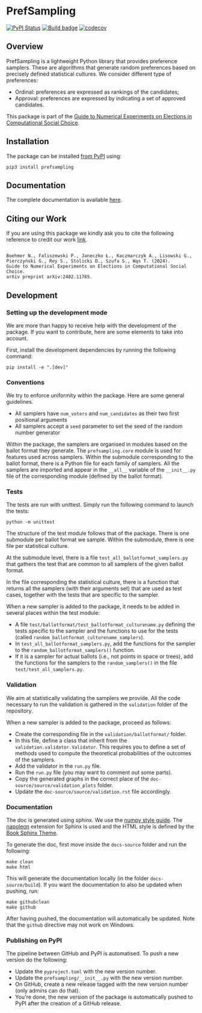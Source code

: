 # PrefSampling

[![PyPI Status](https://img.shields.io/pypi/v/prefsampling.svg)](https://pypi.python.org/pypi/prefsampling)
[![Build badge](https://github.com/COMSOC-Community/prefsampling/workflows/build/badge.svg)](https://github.com/COMSOC-Community/prefsampling/actions/workflows/build.yml)
[![codecov](https://codecov.io/gh/COMSOC-Community/prefsampling/branch/main/graphs/badge.svg)](https://codecov.io/gh/COMSOC-Community/prefsampling/tree/main)

## Overview

PrefSampling is a lightweight Python library that provides preference samplers.
These are algorithms that generate random preferences based on precisely
defined statistical cultures. We consider different type of preferences:

- Ordinal: preferences are expressed as rankings of the candidates;
- Approval: preferences are expressed by indicating a set of approved candidates.

This package is part of the
[Guide to Numerical Experiments on Elections in Computational Social Choice](https://arxiv.org/abs/2402.11765).

## Installation

The package can be installed [from PyPI](https://pypi.org/project/prefsampling/) using:
```shell
pip3 install prefsampling
```

## Documentation

The complete documentation is available [here](https://comsoc-community.github.io/prefsampling/).

## Citing our Work

If you are using this package we kindly ask you to cite the following reference to credit our work
[link](https://arxiv.org/abs/2402.11765).

```text

Boehmer N., Faliszewski P., Janeczko Ł., Kaczmarczyk A., Lisowski G., Pierczyński G., Rey S., Stolicki D., Szufa S., Wąs T. (2024).
Guide to Numerical Experiments on Elections in Computational Social Choice.
arXiv preprint arXiv:2402.11765.
```


## Development

### Setting up the development mode

We are more than happy to receive help with the development of the package.
If you want to contribute, here are some elements to take into account.

First, install the development dependencies by running the following command:
```shell
pip install -e ".[dev]"
```

### Conventions

We try to enforce uniformity within the package. Here are some general guidelines.

- All samplers have `num_voters` and `num_candidates` as their two first positional arguments
- All samplers accept a `seed` parameter to set the seed of the random number generator

Within the package, the samplers are organised in modules based on the ballot format they
generate. The `prefsampling.core` module is used for features used across samplers.
Within the submodule corresponding to the ballot format, there is a Python file 
for each family of samplers. All the samplers are imported and appear in the `__all__`
variable of the `__init__.py` file of the corresponding module (defined by the ballot
format).

### Tests

The tests are run with unittest. Simply run the following command to launch the tests:
```shell
python -m unittest
```

The structure of the test module follows that of the package. There is one submodule per
ballot format we sample. Within the submodule, there is one file per statistical culture.

At the submodule level, there is a file `test_all_ballotformat_samplers.py` that gathers the
test that are common to all samplers of the given ballot format.

In the file corresponding the statistical culture, there is a function that returns all 
the samplers (with their arguments set) that are used as test cases, together with
the tests that are specific to the sampler.

When a new sampler is added to the package, it needs to be added in several places within the test
module:

- A file `test/ballotformat/test_ballotformat_culturename.py` defining the tests specific to the sampler and the functions to use for the tests (called `random_ballotformat_culturename_samplers`).
- In `test_all_ballotformat_samplers.py`, add the functions for the sampler to the `random_ballotformat_samplers()` function.
- If it is a sampler for actual ballots (i.e., not points in space or trees), add the functions for the samplers to the `random_samplers()` in the file `test/test_all_samplers.py`.

### Validation

We aim at statistically validating the samplers we provide. All the code necessary to 
run the validation is gathered in the `validation` folder of the repository.

When a new sampler is added to the package, proceed as follows:
- Create the corresponding file in the `validation/ballotformat/` folder.
- In this file, define a class that inherit from the `validation.validator.Validator`. This requires you to define a set of methods used to compute the theoretical probabilities of the outcomes of the samplers.
- Add the validator in the `run.py` file.
- Run the `run.py` file (you may want to comment out some parts).
- Copy the generated graphs in the correct place of the `doc-source/source/validation_plots` folder.
- Update the `doc-source/source/validation.rst` file accordingly.

### Documentation

The doc is generated using sphinx. We use the [numpy style guide](https://numpydoc.readthedocs.io/en/latest/format.html).
The [napoleon](https://www.sphinx-doc.org/en/master/usage/extensions/napoleon.html) extension for Sphinx is used
and the HTML style is defined by the [Book Sphinx Theme](https://sphinx-book-theme.readthedocs.io/en/stable/).

To generate the doc, first move inside the `docs-source` folder and run the following:
```shell
make clean 
make html
```

This will generate the documentation locally (in the folder `docs-source/build`). If you want the documentation 
to also be updated when pushing, run:
```shell
make githubclean
make github
```

After having pushed, the documentation will automatically be updated. Note that the
`github` directive may not work on Windows.

### Publishing on PyPI

The pipeline between GitHub and PyPI is automatised. To push a new version do the following:
- Update the `pyproject.toml` with the new version number.
- Update the `prefsampling/__init__.py` with the new version number.
- On GitHub, create a new release tagged with the new version number (only admins can do that).
- You're done, the new version of the package is automatically pushed to PyPI after the creation of a GitHub release.
